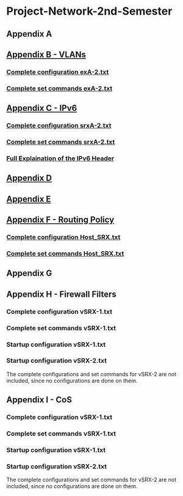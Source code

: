 # Project-Network-2nd-Semester
## Appendix A
## [Appendix B - VLANs](https://github.com/Helweg/Project-Network-2nd-Semester/blob/master/Appendix%20B/README.md)
### [Complete configuration exA-2.txt](https://github.com/Helweg/Project-Network-2nd-Semester/blob/master/Appendix%20B/Complete%20configurations%20exA-2.txt)
### [Complete set commands exA-2.txt](https://github.com/Helweg/Project-Network-2nd-Semester/blob/master/Appendix%20B/Complete%20set%20commands%20exA-2.txt)
## [Appendix C - IPv6](https://github.com/Helweg/Project-Network-2nd-Semester/blob/master/Appendix%20C/README.md)
### [Complete configuration srxA-2.txt](https://github.com/Helweg/Project-Network-2nd-Semester/blob/master/Appendix%20C/Complete%20configuration%20srxA-2.txt)
### [Complete set commands srxA-2.txt](https://github.com/Helweg/Project-Network-2nd-Semester/blob/master/Appendix%20C/Complete%20set%20commands%20srxA-2.txt)
### [Full Explaination of the IPv6 Header](https://github.com/Helweg/Project-Network-2nd-Semester/blob/master/Appendix%20C/Full%20Explaination%20of%20the%20IPv6%20Header.pdf)


## [Appendix D](https://github.com/Helweg/Project-Network-2nd-Semester/blob/master/APPENDIX%20D/README.md)


## [Appendix E](https://github.com/Helweg/Project-Network-2nd-Semester/blob/master/APPENDIX%20E/README.md)


## [Appendix F - Routing Policy](https://github.com/Helweg/Project-Network-2nd-Semester/blob/master/APPENDIX%20F/README.md)
### [Complete configuration Host_SRX.txt](https://github.com/Helweg/Project-Network-2nd-Semester/blob/master/Appendix%20F/Complete%20Configuration%20Host_SRX.txt)
### [Complete set commands Host_SRX.txt](https://github.com/Helweg/Project-Network-2nd-Semester/blob/master/Appendix%20F/Complete%20set%20commands%20Host_SRX.txt)
## Appendix G
## Appendix H - Firewall Filters
### Complete configuration vSRX-1.txt
### Complete set commands vSRX-1.txt
### Startup configuration vSRX-1.txt
### Startup configuration vSRX-2.txt
The complete configurations and set commands for vSRX-2 are not included, since no configurations are done on them.
## Appendix I - CoS
### Complete configuration vSRX-1.txt
### Complete set commands vSRX-1.txt
### Startup configuration vSRX-1.txt
### Startup configuration vSRX-2.txt
The complete configurations and set commands for vSRX-2 are not included, since no configurations are done on them.
